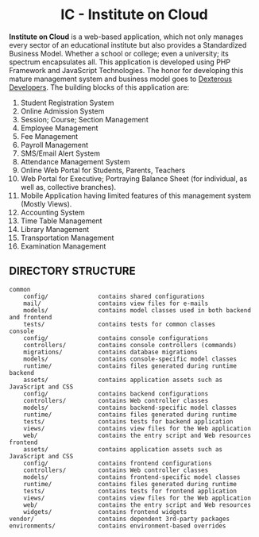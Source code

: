 
<h1 align="center">IC - Institute on Cloud</h1>

<b>Institute on Cloud</b> is a web-based application, which not only manages every sector of an educational institute but also provides a Standardized Business Model. Whether a school or college; even a university; its spectrum encapsulates all. This application is developed using PHP Framework and JavaScript Technologies. The honor for developing this mature management system and business model goes to <a href="www.dexdevs.com" target="_blank">Dexterous Developers</a>. The building blocks of this application are:

1) Student Registration System <br />
2) Online Admission System <br />
3) Session; Course; Section Management <br />
4) Employee Management <br />
5) Fee Management <br />
6) Payroll Management <br />
7) SMS/Email Alert System <br />
8) Attendance Management System <br />
9) Online Web Portal for Students, Parents, Teachers <br />
10) Web Portal for Executive; Portraying Balance Sheet (for individual, as well as, collective branches). <br />
11) Mobile Application having limited features of this management system (Mostly Views). <br />
12) Accounting System <br />
13) Time Table Management <br />
14) Library Management <br />
15) Transportation Management <br />
16) Examination Management <br />



DIRECTORY STRUCTURE
-------------------

```
common
    config/              contains shared configurations
    mail/                contains view files for e-mails
    models/              contains model classes used in both backend and frontend
    tests/               contains tests for common classes    
console
    config/              contains console configurations
    controllers/         contains console controllers (commands)
    migrations/          contains database migrations
    models/              contains console-specific model classes
    runtime/             contains files generated during runtime
backend
    assets/              contains application assets such as JavaScript and CSS
    config/              contains backend configurations
    controllers/         contains Web controller classes
    models/              contains backend-specific model classes
    runtime/             contains files generated during runtime
    tests/               contains tests for backend application    
    views/               contains view files for the Web application
    web/                 contains the entry script and Web resources
frontend
    assets/              contains application assets such as JavaScript and CSS
    config/              contains frontend configurations
    controllers/         contains Web controller classes
    models/              contains frontend-specific model classes
    runtime/             contains files generated during runtime
    tests/               contains tests for frontend application
    views/               contains view files for the Web application
    web/                 contains the entry script and Web resources
    widgets/             contains frontend widgets
vendor/                  contains dependent 3rd-party packages
environments/            contains environment-based overrides
```
